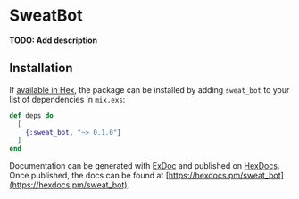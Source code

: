# SweatBot

**TODO: Add description**

## Installation

If [available in Hex](https://hex.pm/docs/publish), the package can be installed
by adding `sweat_bot` to your list of dependencies in `mix.exs`:

```elixir
def deps do
  [
    {:sweat_bot, "~> 0.1.0"}
  ]
end
```

Documentation can be generated with [ExDoc](https://github.com/elixir-lang/ex_doc)
and published on [HexDocs](https://hexdocs.pm). Once published, the docs can
be found at [https://hexdocs.pm/sweat_bot](https://hexdocs.pm/sweat_bot).

